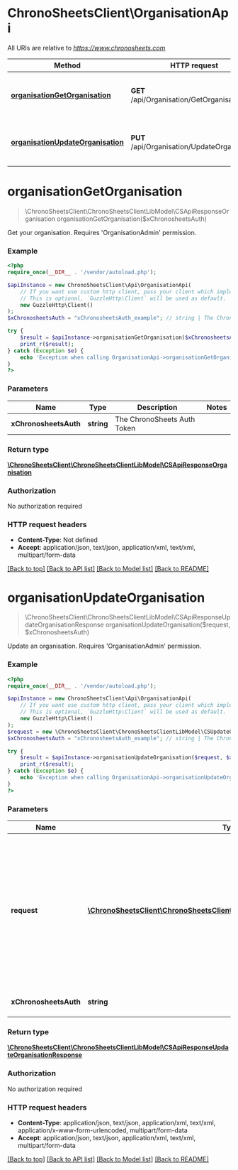 # ChronoSheetsClient\OrganisationApi

All URIs are relative to *https://www.chronosheets.com*

Method | HTTP request | Description
------------- | ------------- | -------------
[**organisationGetOrganisation**](OrganisationApi.md#organisationGetOrganisation) | **GET** /api/Organisation/GetOrganisation | Get your organisation.    Requires &#39;OrganisationAdmin&#39; permission.
[**organisationUpdateOrganisation**](OrganisationApi.md#organisationUpdateOrganisation) | **PUT** /api/Organisation/UpdateOrganisation | Update an organisation.    Requires &#39;OrganisationAdmin&#39; permission.


# **organisationGetOrganisation**
> \ChronoSheetsClient\ChronoSheetsClientLibModel\CSApiResponseOrganisation organisationGetOrganisation($xChronosheetsAuth)

Get your organisation.    Requires 'OrganisationAdmin' permission.

### Example
```php
<?php
require_once(__DIR__ . '/vendor/autoload.php');

$apiInstance = new ChronoSheetsClient\Api\OrganisationApi(
    // If you want use custom http client, pass your client which implements `GuzzleHttp\ClientInterface`.
    // This is optional, `GuzzleHttp\Client` will be used as default.
    new GuzzleHttp\Client()
);
$xChronosheetsAuth = "xChronosheetsAuth_example"; // string | The ChronoSheets Auth Token

try {
    $result = $apiInstance->organisationGetOrganisation($xChronosheetsAuth);
    print_r($result);
} catch (Exception $e) {
    echo 'Exception when calling OrganisationApi->organisationGetOrganisation: ', $e->getMessage(), PHP_EOL;
}
?>
```

### Parameters

Name | Type | Description  | Notes
------------- | ------------- | ------------- | -------------
 **xChronosheetsAuth** | **string**| The ChronoSheets Auth Token |

### Return type

[**\ChronoSheetsClient\ChronoSheetsClientLibModel\CSApiResponseOrganisation**](../Model/CSApiResponseOrganisation.md)

### Authorization

No authorization required

### HTTP request headers

 - **Content-Type**: Not defined
 - **Accept**: application/json, text/json, application/xml, text/xml, multipart/form-data

[[Back to top]](#) [[Back to API list]](../../README.md#documentation-for-api-endpoints) [[Back to Model list]](../../README.md#documentation-for-models) [[Back to README]](../../README.md)

# **organisationUpdateOrganisation**
> \ChronoSheetsClient\ChronoSheetsClientLibModel\CSApiResponseUpdateOrganisationResponse organisationUpdateOrganisation($request, $xChronosheetsAuth)

Update an organisation.    Requires 'OrganisationAdmin' permission.

### Example
```php
<?php
require_once(__DIR__ . '/vendor/autoload.php');

$apiInstance = new ChronoSheetsClient\Api\OrganisationApi(
    // If you want use custom http client, pass your client which implements `GuzzleHttp\ClientInterface`.
    // This is optional, `GuzzleHttp\Client` will be used as default.
    new GuzzleHttp\Client()
);
$request = new \ChronoSheetsClient\ChronoSheetsClientLibModel\CSUpdateOrganisationRequest(); // \ChronoSheetsClient\ChronoSheetsClientLibModel\CSUpdateOrganisationRequest | An Update Organsation Request object containing updated fields.  Make sure to specify the Organsation Id in the request object so that ChronoSheets knows which Organsation to update
$xChronosheetsAuth = "xChronosheetsAuth_example"; // string | The ChronoSheets Auth Token

try {
    $result = $apiInstance->organisationUpdateOrganisation($request, $xChronosheetsAuth);
    print_r($result);
} catch (Exception $e) {
    echo 'Exception when calling OrganisationApi->organisationUpdateOrganisation: ', $e->getMessage(), PHP_EOL;
}
?>
```

### Parameters

Name | Type | Description  | Notes
------------- | ------------- | ------------- | -------------
 **request** | [**\ChronoSheetsClient\ChronoSheetsClientLibModel\CSUpdateOrganisationRequest**](../Model/CSUpdateOrganisationRequest.md)| An Update Organsation Request object containing updated fields.  Make sure to specify the Organsation Id in the request object so that ChronoSheets knows which Organsation to update |
 **xChronosheetsAuth** | **string**| The ChronoSheets Auth Token |

### Return type

[**\ChronoSheetsClient\ChronoSheetsClientLibModel\CSApiResponseUpdateOrganisationResponse**](../Model/CSApiResponseUpdateOrganisationResponse.md)

### Authorization

No authorization required

### HTTP request headers

 - **Content-Type**: application/json, text/json, application/xml, text/xml, application/x-www-form-urlencoded, multipart/form-data
 - **Accept**: application/json, text/json, application/xml, text/xml, multipart/form-data

[[Back to top]](#) [[Back to API list]](../../README.md#documentation-for-api-endpoints) [[Back to Model list]](../../README.md#documentation-for-models) [[Back to README]](../../README.md)

